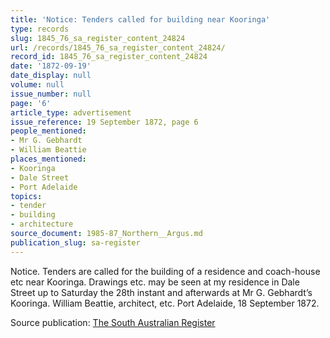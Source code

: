 ```yaml
---
title: 'Notice: Tenders called for building near Kooringa'
type: records
slug: 1845_76_sa_register_content_24824
url: /records/1845_76_sa_register_content_24824/
record_id: 1845_76_sa_register_content_24824
date: '1872-09-19'
date_display: null
volume: null
issue_number: null
page: '6'
article_type: advertisement
issue_reference: 19 September 1872, page 6
people_mentioned:
- Mr G. Gebhardt
- William Beattie
places_mentioned:
- Kooringa
- Dale Street
- Port Adelaide
topics:
- tender
- building
- architecture
source_document: 1985-87_Northern__Argus.md
publication_slug: sa-register
---
```


Notice.  Tenders are called for the building of a residence and coach-house etc near Kooringa.  Drawings etc. may be seen at my residence in Dale Street up to Saturday the 28th instant and afterwards at Mr G. Gebhardt’s Kooringa.  William Beattie, architect, etc. Port Adelaide, 18 September 1872.

Source publication: [The South Australian Register](/publications/sa-register/)

